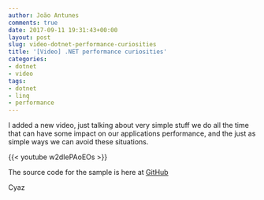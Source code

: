 ```yaml
---
author: João Antunes
comments: true
date: 2017-09-11 19:31:43+00:00
layout: post
slug: video-dotnet-performance-curiosities
title: '[Video] .NET performance curiosities'
categories:
- dotnet
- video
tags:
- dotnet
- linq
- performance
---
```


I added a new video, just talking about very simple stuff we do all the time that can have some impact on our applications performance, and the just as simple ways we can avoid these situations.

{{< youtube w2dIePAoEOs >}}

The source code for the sample is here at [GitHub](https://github.com/joaofbantunes/DotNetPerfCuriositiesSample)

Cyaz

